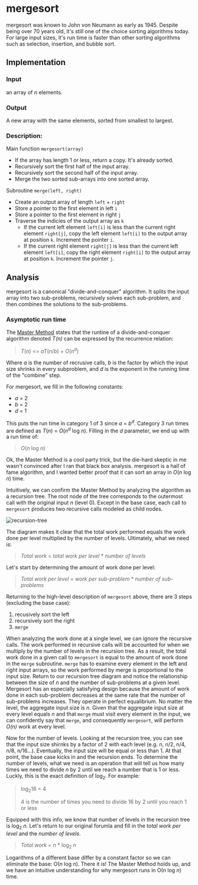 # mergesort

mergesort was known to John von Neumann as early as 1945. Despite being over 70
years old, it's still one of the choice sorting algorithms today. For large
input sizes, it's run time is faster than other sorting algorithms such as
selection, insertion, and bubble sort.

## Implementation 

### Input

an array of *n* elements.

### Output

A new array with the same elements, sorted from smallest to largest.

### Description:
Main function `mergesort(array)`
- If the array has length 1 or less, return a copy. It's already sorted.
- Recursively sort the first half of the input array.
- Recursively sort the second half of the input array.
- Merge the two sorted sub-arrays into one sorted array.

Subroutine `merge(left, right)`
- Create an output array of length `left` + `right`
- Store a pointer to the first element in left `i`
- Store a pointer to the first element in right `j`
- Traverse the indicies of the output array as `k`
   - If the current left element `left[i]` is less than the current right
     element `right[j]`, copy the left element `left[i]` to the output array at
     position `k`. Increment the pointer `i`.
   - If the current right element `right[j]` is less than the current left
     element `left[i]`, copy the right element `right[i]` to the output array at
     position `k`. Increment the pointer `j`.

## Analysis

mergesort is a canonical "divide-and-conquer" algorithm. It splits the input
array into two sub-problems, recursively solves each sub-problem, and then combines the solutions to the sub-problems.

### Asymptotic run time

The [Master
Method](https://en.wikipedia.org/wiki/Master_theorem_(analysis_of_algorithms))
states that the runtine of a divide-and-conquer algorithm denoted *T(n)* can be
expressed by the recurrence relation:

> *T*(*n*) <= *aT*(*n*/*b*) + *O*(*n*<sup>*d*</sup>)

Where *a* is the number of recrusive calls, *b* is the factor by which the input
size shrinks in every subproblem, and *d* is the exponent in the running time of
the "combine" step.

For mergesort, we fill in the following constants:
- *a* = 2
- *b* = 2
- *d* = 1

This puts the run time in category 1 of 3 since *a* = *b<sup>d</sup>*. Category 3 run
times are defined as *T*(*n*) = *O*(*n*<sup>*d*</sup> log *n*). Filling in the
*d* parameter, we end up with a run time of:

> *O*(*n* log *n*)

Ok, the Master Method is a cool party trick, but the die-hard skeptic in me
wasn't convinced after I ran that black box analysis. mergesort is a hall of fame
algorithm, and I wanted better proof that it can sort an array in *O*(*n* log *n*)
time.

Intuitively, we can confirm the Master Method by analyzing the algorithm as a
recursion tree. The root node of the tree corresponds to the outermost call with
the original input *n* (level 0). Except in the base case, each call to
`mergesort` produces two recursive calls modeled as child nodes. 

![recursion-tree](https://www.dropbox.com/s/18hvfyg61rlt3dc/recursion-tree.jpg?raw=1)

The diagram makes it clear that the total work performed equals the work done
per level multiplied by the number of levels. Ultimately, what we need is:

> *Total work* = *total work per level* * *number of levels*

Let's start by determining the amount of work done per level:

> *Total work per level* = *work per sub-problem* * *number of sub-problems*

Returning to the high-level description of `mergesort` above, there are 3 steps
(excluding the base case):
  1. recusively sort the left
  2. recursively sort the right
  3. `merge`

When analyzing the work done at a single level, we can ignore the recursive
calls. The work performed in recursive calls will be accounted for when we
multiply by the number of levels in the recursion tree. As a result, the total
work done in a given call to `mergesort` is equal to the amount of work done in
the `merge` subroutine. `merge` has to examine every element in the left and
right input arrays, so the work performed by merge is proportional to the input
size. Return to our recursion tree diagram and notice the relationship between
the size of *n* and the number of sub-problems at a given level. Mergesort has an
especially satisfying design because the amount of work done in each sub-problem
decreases at the same rate that the number of sub-problems increases. They
operate in perfect equalibrium. No matter the level, the aggregate input size is
*n*. Given that the aggregate input size at every level equals *n* and
that `merge` must visit every element in the input, we can confidently say that
`merge`, and consequently `mergesort`, will perform *O(n)* work at every level.

Now for the number of levels. Looking at the recursion tree, you can see that
the input size shirnks by a factor of 2 with each level (e.g. n, n/2, n/4, n/8,
n/16...). Eventually, the input size will be equal or less than 1. At that
point, the base case kicks in and the recursion ends. To determine the number of
levels, what we need is an operation that will tell us how many times we need to
divide *n* by 2 until we reach a number that is 1 or less. Luckly, this is the
exact definition of log<sub>2</sub>. For example:

> log<sub>2</sub>16 = 4
>
>4 is the number of times you need to divide 16 by 2 until you reach 1 or less

Equipped with this info, we know that number of levels in the recursion tree is
log<sub>2</sub> *n*. Let's return to our original forumla and fill in the *total
work per level* and the *number of levels*.

> *Total work* = *n* * log<sub>2</sub> *n*

Logarithms of a different base differ by a constant factor so we can eliminate
the base: O(*n* log *n*). There it is! The Master Method holds up, and we have an
intuitive understanding for why mergesort runs in O(*n* log *n*) time.
